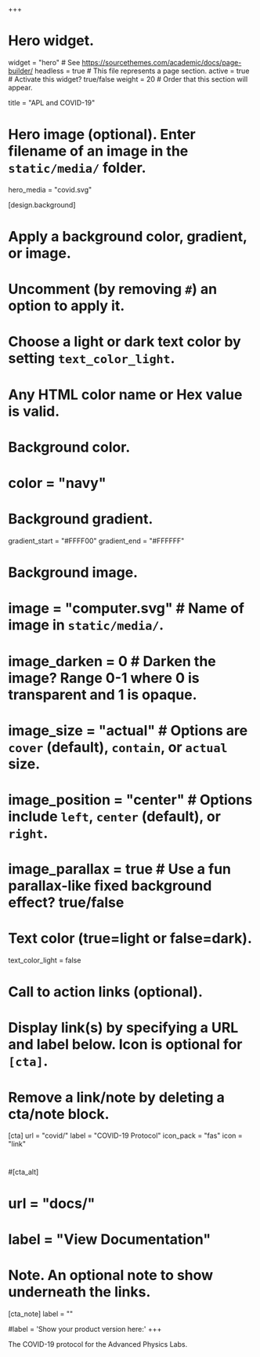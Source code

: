 +++
# Hero widget.
widget = "hero"  # See https://sourcethemes.com/academic/docs/page-builder/
headless = true  # This file represents a page section.
active = true  # Activate this widget? true/false
weight = 20  # Order that this section will appear.

title = "APL and COVID-19"

# Hero image (optional). Enter filename of an image in the `static/media/` folder.
hero_media = "covid.svg"

[design.background]
  # Apply a background color, gradient, or image.
  #   Uncomment (by removing `#`) an option to apply it.
  #   Choose a light or dark text color by setting `text_color_light`.
  #   Any HTML color name or Hex value is valid.

  # Background color.
  # color = "navy"

  # Background gradient.
  gradient_start = "#FFFF00"
  gradient_end = "#FFFFFF"

  # Background image.
  # image = "computer.svg"  # Name of image in `static/media/`.
  # image_darken = 0  # Darken the image? Range 0-1 where 0 is transparent and 1 is opaque.
  # image_size = "actual"  #  Options are `cover` (default), `contain`, or `actual` size.
  # image_position = "center"  # Options include `left`, `center` (default), or `right`.
  # image_parallax = true  # Use a fun parallax-like fixed background effect? true/false

  # Text color (true=light or false=dark).
  text_color_light = false

# Call to action links (optional).
#   Display link(s) by specifying a URL and label below. Icon is optional for `[cta]`.
#   Remove a link/note by deleting a cta/note block.
[cta]
  url = "covid/"
  label = "COVID-19 Protocol"
  icon_pack = "fas"
  icon = "link"

#  
#[cta_alt]
#  url = "docs/"
#  label = "View Documentation"

# Note. An optional note to show underneath the links.
[cta_note]
 label = ""


#label = '<span class="js-github-release" data-repo="gcushen/hugo-academic">Show your product version here:<!-- V --></span>'
+++

The COVID-19 protocol for the Advanced Physics Labs.
